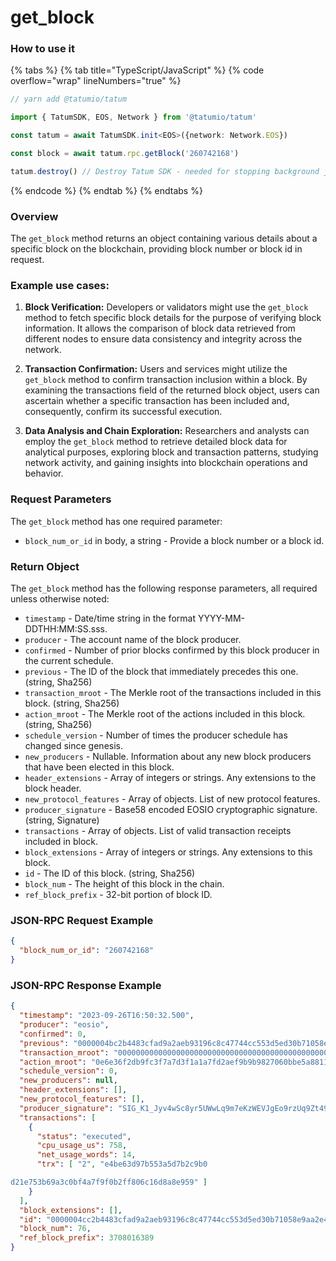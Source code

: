 # get_block

### How to use it

{% tabs %}
{% tab title="TypeScript/JavaScript" %}
{% code overflow="wrap" lineNumbers="true" %}
```typescript
// yarn add @tatumio/tatum

import { TatumSDK, EOS, Network } from '@tatumio/tatum'

const tatum = await TatumSDK.init<EOS>({network: Network.EOS})

const block = await tatum.rpc.getBlock('260742168')

tatum.destroy() // Destroy Tatum SDK - needed for stopping background jobs
```
{% endcode %}
{% endtab %}
{% endtabs %}

### Overview

The `get_block` method returns an object containing various details about a specific block on the blockchain, providing block number or block id in request.

### Example use cases:

1. **Block Verification:**
Developers or validators might use the `get_block` method to fetch specific block details for the purpose of verifying block information. It allows the comparison of block data retrieved from different nodes to ensure data consistency and integrity across the network.

2. **Transaction Confirmation:**
Users and services might utilize the `get_block` method to confirm transaction inclusion within a block. By examining the transactions field of the returned block object, users can ascertain whether a specific transaction has been included and, consequently, confirm its successful execution.

3. **Data Analysis and Chain Exploration:**
Researchers and analysts can employ the `get_block` method to retrieve detailed block data for analytical purposes, exploring block and transaction patterns, studying network activity, and gaining insights into blockchain operations and behavior.

### Request Parameters

The `get_block` method has one required parameter:

 * `block_num_or_id` in body, a string - Provide a block number or a block id.

### Return Object

The `get_block` method has the following response parameters, all required unless otherwise noted:

  * `timestamp` - Date/time string in the format YYYY-MM-DDTHH:MM:SS.sss.
  * `producer` - The account name of the block producer.
  * `confirmed` - Number of prior blocks confirmed by this block producer in the current schedule.
  * `previous` - The ID of the block that immediately precedes this one. (string, Sha256)
  * `transaction_mroot` - The Merkle root of the transactions included in this block. (string, Sha256)
  * `action_mroot` - The Merkle root of the actions included in this block. (string, Sha256)
  * `schedule_version` - Number of times the producer schedule has changed since genesis.
  * `new_producers` - Nullable. Information about any new block producers that have been elected in this block.
  * `header_extensions` - Array of integers or strings. Any extensions to the block header.
  * `new_protocol_features` - Array of objects. List of new protocol features.
  * `producer_signature` - Base58 encoded EOSIO cryptographic signature. (string, Signature)
  * `transactions` - Array of objects. List of valid transaction receipts included in block.
  * `block_extensions` - Array of integers or strings. Any extensions to this block.
  * `id` - The ID of this block. (string, Sha256)
  * `block_num` - The height of this block in the chain.
  * `ref_block_prefix` - 32-bit portion of block ID.

### JSON-RPC Request Example

```json
{
  "block_num_or_id": "260742168"
}
```

### JSON-RPC Response Example

```json
{
  "timestamp": "2023-09-26T16:50:32.500",
  "producer": "eosio",
  "confirmed": 0,
  "previous": "0000004bc2b4483cfad9a2aeb93196c8c47744cc553d5ed30b71058e9aa2e410",
  "transaction_mroot": "0000000000000000000000000000000000000000000000000000000000000000",
  "action_mroot": "0e6e36f2db9fc3f7a7d3f1a1a7fd2aef9b9b9827060bbe5a8811e0e86e7d7d3a",
  "schedule_version": 0,
  "new_producers": null,
  "header_extensions": [],
  "new_protocol_features": [],
  "producer_signature": "SIG_K1_Jyv4wSc8yr5UWwLq9m7eKzWEVJgEo9rzUq9Zt49gCQjzjxrtBQyd1ZQsZt5Ge9wXCUsMxra1mHLJyZXFqSRcR5wSEDF1",
  "transactions": [
    {
      "status": "executed",
      "cpu_usage_us": 758,
      "net_usage_words": 14,
      "trx": [ "2", "e4be63d97b553a5d7b2c9b0

d21e753b69a3c0bf4a7f9f0b2ff806c16d8a8e959" ]
    }
  ],
  "block_extensions": [],
  "id": "0000004cc2b4483cfad9a2aeb93196c8c47744cc553d5ed30b71058e9aa2e410",
  "block_num": 76,
  "ref_block_prefix": 3708016389
}
```